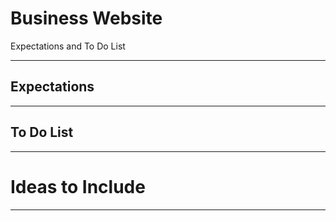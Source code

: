 # Business Website
Expectations and To Do List


---

## Expectations


---

## To Do List


---

# Ideas to Include


---

